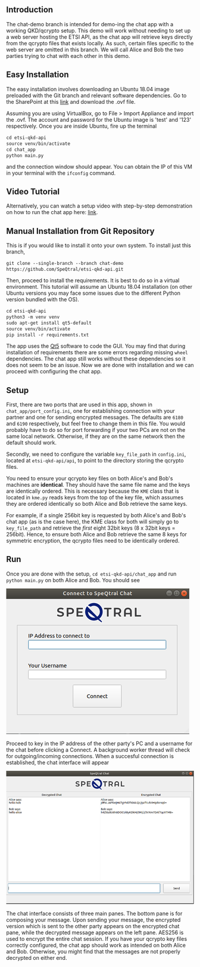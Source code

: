 ## Introduction

The chat-demo branch is intended for demo-ing the chat app with a working QKD/qcrypto setup. This demo will work without needing to set up a web server hosting the ETSI API, as the chat app will retrieve keys directly from the qcrypto files that exists locally. As such, certain files specific to the web server are omitted in this branch. We will call Alice and Bob the two parties trying to chat with each other in this demo. 

## Easy Installation

The easy installation involves downloading an Ubuntu 18.04 image preloaded with the Git branch and relevant software dependencies. Go to the SharePoint at this [link](https://speqtralquantum.sharepoint.com/:u:/s/technical/ER0GKNFqRd1BhRhVx0MMKPsBks06yyNBwlnQmvyb36hpBw?e=PoYFWS) and download the .ovf file.

Assuming you are using VirtualBox, go to File > Import Appliance and import the .ovf. The account and password for the Ubuntu image is 'test' and '123' respectively. Once you are inside Ubuntu, fire up the terminal

```
cd etsi-qkd-api
source venv/bin/activate
cd chat_app
python main.py
```
and the connection window should appear. You can obtain the IP of this VM in your terminal with the ``ifconfig`` command.

## Video Tutorial

Alternatively, you can watch a setup video with step-by-step demonstration on how to run the chat app here: [link](https://speqtralquantum.sharepoint.com/:v:/s/technical/EeL1uog2GYVEnQZPFZ318KsBVjs95HBXlJNqUIV1lxcEug?e=f9lagc).


## Manual Installation from Git Repository

This is if you would like to install it onto your own system. To install just this branch, 

```
git clone --single-branch --branch chat-demo https://github.com/SpeQtral/etsi-qkd-api.git
```

Then, proceed to install the requirements. It is best to do so in a virtual environment. This tutorial will assume an Ubuntu 18.04 installation (on other Ubuntu versions you may face some issues due to the different Python version bundled with the OS).
```
cd etsi-qkd-api
python3 -m venv venv
sudo apt-get install qt5-default
source venv/bin/activate
pip install -r requirements.txt
```

The app uses the [Qt5](https://www.qt.io) software to code the GUI. You may find that during installation of requirements there are some errors regarding missing ``wheel`` dependencies. The chat app still works without these dependencies so it does not seem to be an issue. Now we are done with installation and we can proceed with configuring the chat app. 

## Setup

First, there are two ports that are used in this app, shown in ``chat_app/port_config.ini``, one for establishing connection with your partner and one for sending encrypted messages. The defaults are ``6180`` and ``6190`` respectively, but feel free to change them in this file. You would probably have to do so for port forwarding if your two PCs are not on the same local network. Otherwise, if they are on the same network then the default should work.

Secondly, we need to configure the variable ``key_file_path`` in  ``config.ini``, located at ``etsi-qkd-api/api``, to point to the directory storing the qcrypto files. 

You need to ensure your qcrypto key files on both Alice's and Bob's machines are **identical**. They should have the same file name and the keys are identically ordered. This is necessary because the ``KME`` class that is located in ``kme.py`` reads keys from the top of the key file, which assumes they are ordered identically so both Alice and Bob retrieve the same keys.

For example, if a single 256bit key is requested by both Alice's and Bob's chat app (as is the case here), the KME class for both will simply go to ``key_file_path`` and retrieve the _first_ eight 32bit keys (8 x 32bit keys = 256bit). Hence, to ensure both Alice and Bob retrieve the same 8 keys for symmetric encryption, the qcrypto files need to be identically ordered.

## Run

Once you are done with the setup, ``cd etsi-qkd-api/chat_app`` and run ``python main.py`` on both Alice and Bob. You should see

![connectwindow](/images/connectwindow.png)

Proceed to key in the IP address of the other party's PC and a username for the chat before clicking a Connect. A background worker thread will check for outgoing/incoming connections. When a succesful connection is established, the chat interface will appear

![chattwindow](/images/chatwindow.png)

The chat interface consists of three main panes. The bottom pane is for composing your message. Upon sending your message, the encrypted version which is sent to the other party appears on the encrypted chat pane, while the decrypted message appears on the left pane. AES256 is used to encrypt the entire chat session. If you have your qcrypto key files correctly configured, the chat app should work as intended on both Alice and Bob. Otherwise, you might find that the messages are not properly decrypted on either end. 
